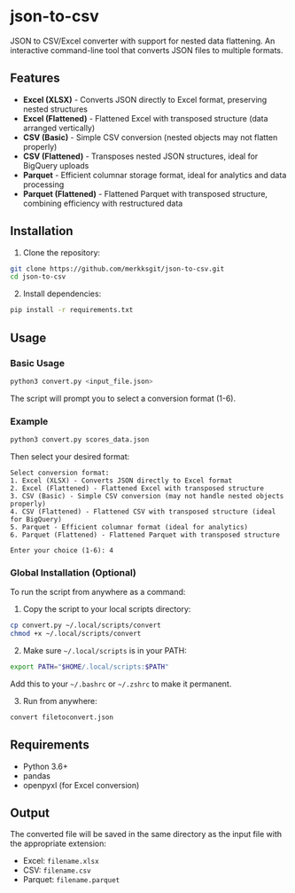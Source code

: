 # json-to-csv

JSON to CSV/Excel converter with support for nested data flattening. An interactive command-line tool that converts JSON files to multiple formats.

## Features

- **Excel (XLSX)** - Converts JSON directly to Excel format, preserving nested structures
- **Excel (Flattened)** - Flattened Excel with transposed structure (data arranged vertically)
- **CSV (Basic)** - Simple CSV conversion (nested objects may not flatten properly)
- **CSV (Flattened)** - Transposes nested JSON structures, ideal for BigQuery uploads
- **Parquet** - Efficient columnar storage format, ideal for analytics and data processing
- **Parquet (Flattened)** - Flattened Parquet with transposed structure, combining efficiency with restructured data

## Installation

1. Clone the repository:

```bash
git clone https://github.com/merkksgit/json-to-csv.git
cd json-to-csv
```

2. Install dependencies:

```bash
pip install -r requirements.txt
```

## Usage

### Basic Usage

```bash
python3 convert.py <input_file.json>
```

The script will prompt you to select a conversion format (1-6).

### Example

```bash
python3 convert.py scores_data.json
```

Then select your desired format:

```
Select conversion format:
1. Excel (XLSX) - Converts JSON directly to Excel format
2. Excel (Flattened) - Flattened Excel with transposed structure
3. CSV (Basic) - Simple CSV conversion (may not handle nested objects properly)
4. CSV (Flattened) - Flattened CSV with transposed structure (ideal for BigQuery)
5. Parquet - Efficient columnar format (ideal for analytics)
6. Parquet (Flattened) - Flattened Parquet with transposed structure

Enter your choice (1-6): 4
```

### Global Installation (Optional)

To run the script from anywhere as a command:

1. Copy the script to your local scripts directory:

```bash
cp convert.py ~/.local/scripts/convert
chmod +x ~/.local/scripts/convert
```

2. Make sure `~/.local/scripts` is in your PATH:

```bash
export PATH="$HOME/.local/scripts:$PATH"
```

Add this to your `~/.bashrc` or `~/.zshrc` to make it permanent.

3. Run from anywhere:

```bash
convert filetoconvert.json
```

## Requirements

- Python 3.6+
- pandas
- openpyxl (for Excel conversion)

## Output

The converted file will be saved in the same directory as the input file with the appropriate extension:

- Excel: `filename.xlsx`
- CSV: `filename.csv`
- Parquet: `filename.parquet`

